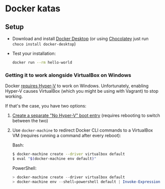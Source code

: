 # Docker katas

## Setup

- Download and install [Docker Desktop][docker-desktop] (or using [Chocolatey][chocolatey] just run `choco install docker-desktop`)
- Test your installation:

  ```bash
  docker run --rm hello-world
  ```

### Getting it to work alongside VirtualBox on Windows

Docker [requires Hyper-V][docker-hyper-v] to work on Windows. Unfortunately, enabling Hyper-V causes VirtualBox (which you might be using with Vagrant) to stop working.

If that's the case, you have two options:

1. [Create a separate "No Hyper-V" boot entry][boot-entry] (requires rebooting to switch between the two)
2. Use `docker-machine` to redirect Docker CLI commands to a VirtualBox VM (requires running a command after every reboot):

    Bash:
    ```bash
    $ docker-machine create --driver virtualbox default
    $ eval "$(docker-machine env default)"
    ```

    PowerShell:
    ```powershell
    > docker-machine create --driver virtualbox default
    > docker-machine env --shell=powershell default | Invoke-Expression
    ```

[docker-desktop]: https://www.docker.com/products/docker-desktop
[docker-hyper-v]: https://docs.docker.com/docker-for-windows/troubleshoot/#virtualization
[boot-entry]: https://www.hanselman.com/blog/SwitchEasilyBetweenVirtualBoxAndHyperVWithABCDEditBootEntryInWindows81.aspx
[chocolatey]: https://chocolatey.org
